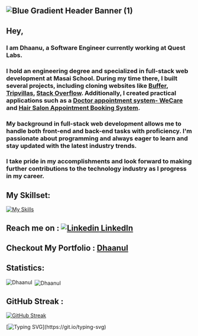 ## ![Blue Gradient Header Banner (1)](https://user-images.githubusercontent.com/112754832/215061523-7e21b628-bc42-418e-98cf-e58bb3912026.png)
<!-- <img alt="Coder GIF" height=350 width=80% src="https://cdn.dribbble.com/users/730703/screenshots/6581243/avento.gif" /> -->

<!-- <img   src="https://github.com/DhaanuI/DhaanuI/blob/main/Colorful%20Photo%20Rainbow%20Facebook%20Cover.gif" />


<br>

[![Typing SVG](https://readme-typing-svg.demolab.com?font=Fira+Code&weight=600&size=21&pause=1000&width=435&lines=Hi+there%2C+I+am+Dhaanu)](https://git.io/typing-svg) -->


<!-- ## Hey, 
### I am an Engineering Graduate and an Aspiring Full Stack developer who is much interested in Web Development and worked on multiple Industry Level projects ,  Cloning [Buffer](https://symphonious-beijinho-ddb7b9.netlify.app/), [Tripvillas](https://lustrous-quokka-d5e991.netlify.app/), [Dell.com](https://dellprojecttest.netlify.app/), [Stack Overflow](https://rococo-rolypoly-a926ac.netlify.app/) and [Hair Salon Appointment Booking System](https://snipsandspikes.netlify.app/).

### I am eager to apply my skills and expertise to contribute to the Organization's vision and mission, while simultaneously advancing my own professional growth. -->

## Hey, 

### I am Dhaanu, a Software Engineer currently working at Quest Labs. 
### I hold an engineering degree and specialized in full-stack web development at Masai School. During my time there, I built several projects, including cloning websites like [Buffer](https://symphonious-beijinho-ddb7b9.netlify.app/), [Tripvillas](https://lustrous-quokka-d5e991.netlify.app/),  [Stack Overflow](https://rococo-rolypoly-a926ac.netlify.app/). Additionally, I created practical applications such as a [Doctor appointment system- WeCare ](https://wecareyou.vercel.app/) and [Hair Salon Appointment Booking System](https://snipsandspikes.netlify.app/).

### My background in full-stack web development allows me to handle both front-end and back-end tasks with proficiency. I'm passionate about programming and always eager to learn and stay updated with the latest industry trends.

### I take pride in my accomplishments and look forward to making further contributions to the technology industry as I progress in my career.

## My Skillset:

   [![My Skills](https://skillicons.dev/icons?i=js,nodejs,express,mongodb,html,css,mysql,aws,redis,react)](https://skillicons.dev)
   

 ##  Reach me on :  [![Linkedin](https://i.stack.imgur.com/gVE0j.png) LinkedIn](https://www.linkedin.com/in/dhaanu/) &nbsp; 
 
 ## Checkout My Portfolio : [DhaanuI](https://dhaanui.github.io/)

## Statistics:
<p><img align="left" src="https://github-readme-stats.vercel.app/api/top-langs?username=DhaanuI&show_icons=true&locale=en&layout=compact&theme=tokyonight" alt="DhaanuI" /></p>

<p>&nbsp;<img align="center" src="https://github-readme-stats.vercel.app/api?username=DhaanuI&show_icons=true&locale=en&theme=tokyonight" alt="DhaanuI" /></p>



## GitHub Streak :
[![GitHub Streak](https://github-readme-streak-stats.herokuapp.com?user=DhaanuI&theme=tokyonight)](https://git.io/streak-stats)


[![Typing SVG](https://readme-typing-svg.demolab.com?font=Fira+Code&weight=600&size=21&pause=1000&width=435&lines=Thanks+for+visiting+my+Profile.)](https://git.io/typing-svg)

<!-- ![](https://komarev.com/ghpvc/?username=dhaanui&color=blue)
 -->
<!--
**DhaanuI/DhaanuI** is a ✨ _special_ ✨ repository because its `README.md` (this file) appears on your GitHub profile.

Here are some ideas to get you started:


- 🌱 I’m currently learning Node 
- 👯 I’m looking to collaborate on ...
- 🤔 I’m looking for help with ...
- 💬 Ask me about ...
- 📫 How to reach me: ...
- 😄 Pronouns: ...
- ⚡ Fun fact: ...
-->

